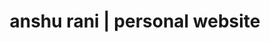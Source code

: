 ---
# Feel free to add content and custom Front Matter to this file.
# To modify the layout, see https://jekyllrb.com/docs/themes/#overriding-theme-defaults

layout: default
title: anshu rani | personal website
custom-css-list:
  - "https://fonts.googleapis.com/css2?family=Montserrat&display=swap"
  - "https://cdn.jsdelivr.net/npm/bootstrap@4.6.2/dist/css/bootstrap.min.css"
  - "https://cdnjs.cloudflare.com/ajax/libs/animate.css/4.1.1/animate.min.css"
  - "/assets/css/styles.css"

custom-javascript-list:
  - "https://cdn.jsdelivr.net/npm/jquery@3.6.0/dist/jquery.min.js"
  - "https://cdn.jsdelivr.net/npm/bootstrap@4.6.2/dist/js/bootstrap.bundle.min.js"
  - "https://unpkg.com/typed.js@2.1.0/dist/typed.umd.js"
  - "/assets/javascripts/main.js"
---